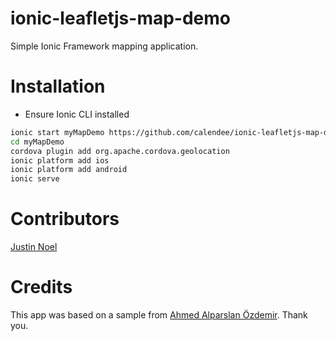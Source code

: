 ionic-leafletjs-map-demo
========================

Simple Ionic Framework mapping application.

# Installation
- Ensure Ionic CLI installed

```sh
ionic start myMapDemo https://github.com/calendee/ionic-leafletjs-map-demo
cd myMapDemo
cordova plugin add org.apache.cordova.geolocation
ionic platform add ios
ionic platform add android
ionic serve
```

# Contributors
[Justin Noel](http://calendee.com)

# Credits
This app was based on a sample from [Ahmed Alparslan Özdemir](https://github.com/alparslanahmed/MekanBul).  Thank you.